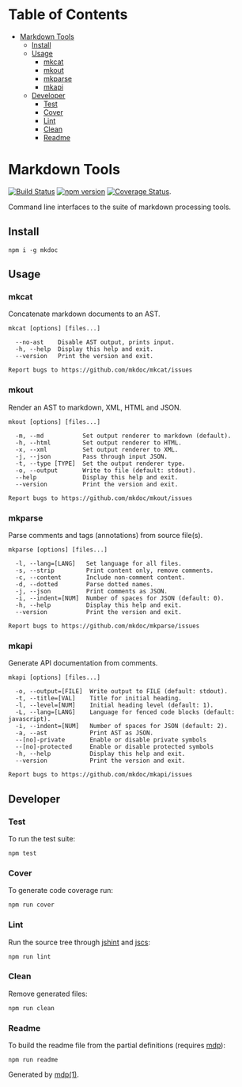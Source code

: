 Table of Contents
=================

* [Markdown Tools](#markdown-tools)
  * [Install](#install)
  * [Usage](#usage)
    * [mkcat](#mkcat)
    * [mkout](#mkout)
    * [mkparse](#mkparse)
    * [mkapi](#mkapi)
  * [Developer](#developer)
    * [Test](#test)
    * [Cover](#cover)
    * [Lint](#lint)
    * [Clean](#clean)
    * [Readme](#readme)

Markdown Tools
==============

[<img src="https://travis-ci.org/mkdoc/mkdoc.svg?v=2" alt="Build Status">](https://travis-ci.org/mkdoc/mkdoc)
[<img src="http://img.shields.io/npm/v/mkdoc.svg?v=2" alt="npm version">](https://npmjs.org/package/mkdoc)
[<img src="https://coveralls.io/repos/mkdoc/mkdoc/badge.svg?branch=master&service=github&v=2" alt="Coverage Status">](https://coveralls.io/github/mkdoc/mkdoc?branch=master).

Command line interfaces to the suite of markdown processing tools.

## Install

```
npm i -g mkdoc
```

## Usage

### mkcat

Concatenate markdown documents to an AST.

```
mkcat [options] [files...]

  --no-ast    Disable AST output, prints input.
  -h, --help  Display this help and exit.
  --version   Print the version and exit.

Report bugs to https://github.com/mkdoc/mkcat/issues
```

### mkout

Render an AST to markdown, XML, HTML and JSON.

```
mkout [options] [files...]

  -m, --md           Set output renderer to markdown (default).
  -h, --html         Set output renderer to HTML.
  -x, --xml          Set output renderer to XML.
  -j, --json         Pass through input JSON.
  -t, --type [TYPE]  Set the output renderer type.
  -o, --output       Write to file (default: stdout).
  --help             Display this help and exit.
  --version          Print the version and exit.

Report bugs to https://github.com/mkdoc/mkout/issues
```

### mkparse

Parse comments and tags (annotations) from source file(s).

```
mkparse [options] [files...]

  -l, --lang=[LANG]   Set language for all files.
  -s, --strip         Print content only, remove comments.
  -c, --content       Include non-comment content.
  -d, --dotted        Parse dotted names.
  -j, --json          Print comments as JSON.
  -i, --indent=[NUM]  Number of spaces for JSON (default: 0).
  -h, --help          Display this help and exit.
  --version           Print the version and exit.

Report bugs to https://github.com/mkdoc/mkparse/issues
```

### mkapi

Generate API documentation from comments.

```
mkapi [options] [files...]

  -o, --output=[FILE]  Write output to FILE (default: stdout).
  -t, --title=[VAL]    Title for initial heading.
  -l, --level=[NUM]    Initial heading level (default: 1).
  -L, --lang=[LANG]    Language for fenced code blocks (default: javascript).
  -i, --indent=[NUM]   Number of spaces for JSON (default: 2).
  -a, --ast            Print AST as JSON.
  --[no]-private       Enable or disable private symbols
  --[no]-protected     Enable or disable protected symbols
  -h, --help           Display this help and exit.
  --version            Print the version and exit.

Report bugs to https://github.com/mkdoc/mkapi/issues
```

## Developer

### Test

To run the test suite:

```
npm test
```

### Cover

To generate code coverage run:

```
npm run cover
```

### Lint

Run the source tree through [jshint](http://jshint.com) and [jscs](http://jscs.info):

```
npm run lint
```

### Clean

Remove generated files:

```
npm run clean
```

### Readme

To build the readme file from the partial definitions (requires [mdp](https://github.com/tmpfs/mdp)):

```
npm run readme
```

Generated by [mdp(1)](https://github.com/tmpfs/mdp).

[jshint]: http://jshint.com
[jscs]: http://jscs.info
[commonmark]: https://github.com/jgm/commonmark.js
[mdp]: https://github.com/tmpfs/mdp
